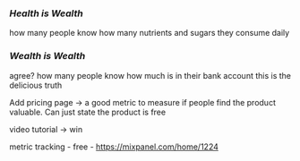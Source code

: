 ### *Health is Wealth*
how many people know how many nutrients and sugars they consume daily
### *Wealth is Wealth*
agree? how many people know how much is in their bank account
this is the delicious truth

Add pricing page -> a good metric to measure if people find the product valuable. Can just state the product is free

video tutorial -> win

metric tracking - free - https://mixpanel.com/home/1224
